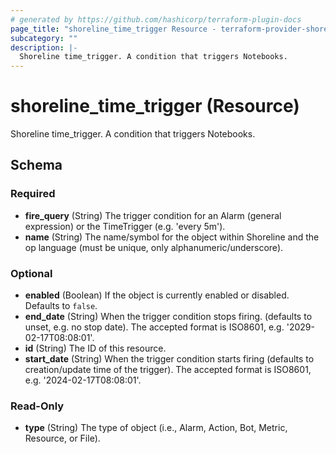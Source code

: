 ```yaml
---
# generated by https://github.com/hashicorp/terraform-plugin-docs
page_title: "shoreline_time_trigger Resource - terraform-provider-shoreline"
subcategory: ""
description: |-
  Shoreline time_trigger. A condition that triggers Notebooks.
---
```


# shoreline_time_trigger (Resource)

Shoreline time_trigger. A condition that triggers Notebooks.



<!-- schema generated by tfplugindocs -->
## Schema

### Required

- **fire_query** (String) The trigger condition for an Alarm (general expression) or the TimeTrigger (e.g. 'every 5m').
- **name** (String) The name/symbol for the object within Shoreline and the op language (must be unique, only alphanumeric/underscore).

### Optional

- **enabled** (Boolean) If the object is currently enabled or disabled. Defaults to `false`.
- **end_date** (String) When the trigger condition stops firing. (defaults to unset, e.g. no stop date). The accepted format is ISO8601, e.g. '2029-02-17T08:08:01'.
- **id** (String) The ID of this resource.
- **start_date** (String) When the trigger condition starts firing (defaults to creation/update time of the trigger). The accepted format is ISO8601, e.g. '2024-02-17T08:08:01'.

### Read-Only

- **type** (String) The type of object (i.e., Alarm, Action, Bot, Metric, Resource, or File).


